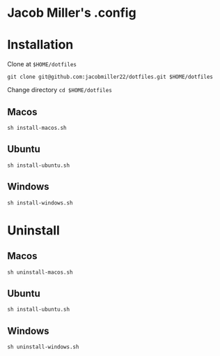 # Jacob Miller's .config


# Installation

Clone at `$HOME/dotfiles`

`git clone git@github.com:jacobmiller22/dotfiles.git $HOME/dotfiles`

Change directory `cd $HOME/dotfiles`

## Macos

`sh install-macos.sh`

## Ubuntu

`sh install-ubuntu.sh`

## Windows

`sh install-windows.sh`

# Uninstall 

## Macos

`sh uninstall-macos.sh`

## Ubuntu

`sh install-ubuntu.sh`

## Windows

`sh uninstall-windows.sh`

